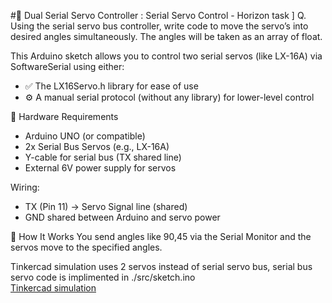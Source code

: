 #🦾 Dual Serial Servo Controller : Serial Servo Control - Horizon task  ]
Q. Using the serial servo bus controller, write code to move the servo’s into desired angles simultaneously. The angles will be taken as an array of float.   

This Arduino sketch allows you to control two serial servos (like LX-16A) via SoftwareSerial using either:
- ✅ The LX16Servo.h library for ease of use
- ⚙️ A manual serial protocol (without any library) for lower-level control

🔧 Hardware Requirements
- Arduino UNO (or compatible)
- 2x Serial Bus Servos (e.g., LX-16A)
- Y-cable for serial bus (TX shared line)
- External 6V power supply for servos

Wiring:
- TX (Pin 11) → Servo Signal line (shared)
- GND shared between Arduino and servo power

🚀 How It Works
You send angles like 90,45 via the Serial Monitor and the servos move to the specified angles.

Tinkercad simulation uses 2 servos instead of serial servo bus, serial bus servo code is implimented in ./src/sketch.ino  
[Tinkercad simulation](https://www.tinkercad.com/things/38gMIGXrHpu-serial-servo-control?sharecode=gLhvVtTy-r7HfV7HfKr7NuRwdmaScRgoO-FOjPSLRkw)
